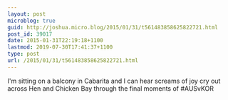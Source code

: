 ```yaml
---
layout: post
microblog: true
guid: http://joshua.micro.blog/2015/01/31/t561483858625822721.html
post_id: 39017
date: 2015-01-31T22:19:18+1100
lastmod: 2019-07-30T17:41:37+1100
type: post
url: /2015/01/31/t561483858625822721.html
---
```

I'm sitting on a balcony in Cabarita and I can hear screams of joy cry out across Hen and Chicken Bay through the final moments of #AUSvKOR
